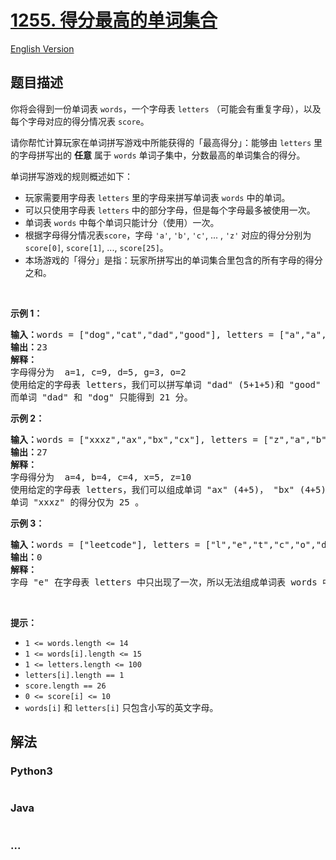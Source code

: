 # [1255. 得分最高的单词集合](https://leetcode-cn.com/problems/maximum-score-words-formed-by-letters)

[English Version](https://github.com/yanglr/leetcode-ac/blob/master/assets/1200-1299/1255.Maximum%20Score%20Words%20Formed%20by%20Letters/README_EN.md)

## 题目描述

<!-- 这里写题目描述 -->

<p>你将会得到一份单词表&nbsp;<code>words</code>，一个字母表&nbsp;<code>letters</code>&nbsp;（可能会有重复字母），以及每个字母对应的得分情况表&nbsp;<code>score</code>。</p>

<p>请你帮忙计算玩家在单词拼写游戏中所能获得的「最高得分」：能够由&nbsp;<code>letters</code>&nbsp;里的字母拼写出的&nbsp;<strong>任意</strong>&nbsp;属于 <code>words</code>&nbsp;单词子集中，分数最高的单词集合的得分。</p>

<p>单词拼写游戏的规则概述如下：</p>

<ul>
	<li>玩家需要用字母表&nbsp;<code>letters</code> 里的字母来拼写单词表&nbsp;<code>words</code>&nbsp;中的单词。</li>
	<li>可以只使用字母表&nbsp;<code>letters</code> 中的部分字母，但是每个字母最多被使用一次。</li>
	<li>单词表 <code>words</code>&nbsp;中每个单词只能计分（使用）一次。</li>
	<li>根据字母得分情况表<code>score</code>，字母 <code>&#39;a&#39;</code>,&nbsp;<code>&#39;b&#39;</code>,&nbsp;<code>&#39;c&#39;</code>, ... ,&nbsp;<code>&#39;z&#39;</code> 对应的得分分别为 <code>score[0]</code>, <code>score[1]</code>,&nbsp;...,&nbsp;<code>score[25]</code>。</li>
	<li>本场游戏的「得分」是指：玩家所拼写出的单词集合里包含的所有字母的得分之和。</li>
</ul>

<p>&nbsp;</p>

<p><strong>示例 1：</strong></p>

<pre><strong>输入：</strong>words = [&quot;dog&quot;,&quot;cat&quot;,&quot;dad&quot;,&quot;good&quot;], letters = [&quot;a&quot;,&quot;a&quot;,&quot;c&quot;,&quot;d&quot;,&quot;d&quot;,&quot;d&quot;,&quot;g&quot;,&quot;o&quot;,&quot;o&quot;], score = [1,0,9,5,0,0,3,0,0,0,0,0,0,0,2,0,0,0,0,0,0,0,0,0,0,0]
<strong>输出：</strong>23
<strong>解释：</strong>
字母得分为  a=1, c=9, d=5, g=3, o=2
使用给定的字母表 letters，我们可以拼写单词 &quot;dad&quot; (5+1+5)和 &quot;good&quot; (3+2+2+5)，得分为 23 。
而单词 &quot;dad&quot; 和 &quot;dog&quot; 只能得到 21 分。</pre>

<p><strong>示例 2：</strong></p>

<pre><strong>输入：</strong>words = [&quot;xxxz&quot;,&quot;ax&quot;,&quot;bx&quot;,&quot;cx&quot;], letters = [&quot;z&quot;,&quot;a&quot;,&quot;b&quot;,&quot;c&quot;,&quot;x&quot;,&quot;x&quot;,&quot;x&quot;], score = [4,4,4,0,0,0,0,0,0,0,0,0,0,0,0,0,0,0,0,0,0,0,0,5,0,10]
<strong>输出：</strong>27
<strong>解释：</strong>
字母得分为  a=4, b=4, c=4, x=5, z=10
使用给定的字母表 letters，我们可以组成单词 &quot;ax&quot; (4+5)， &quot;bx&quot; (4+5) 和 &quot;cx&quot; (4+5) ，总得分为 27 。
单词 &quot;xxxz&quot; 的得分仅为 25 。</pre>

<p><strong>示例 3：</strong></p>

<pre><strong>输入：</strong>words = [&quot;leetcode&quot;], letters = [&quot;l&quot;,&quot;e&quot;,&quot;t&quot;,&quot;c&quot;,&quot;o&quot;,&quot;d&quot;], score = [0,0,1,1,1,0,0,0,0,0,0,1,0,0,1,0,0,0,0,1,0,0,0,0,0,0]
<strong>输出：</strong>0
<strong>解释：</strong>
字母 &quot;e&quot; 在字母表 letters 中只出现了一次，所以无法组成单词表 words 中的单词。</pre>

<p>&nbsp;</p>

<p><strong>提示：</strong></p>

<ul>
	<li><code>1 &lt;= words.length &lt;= 14</code></li>
	<li><code>1 &lt;= words[i].length &lt;= 15</code></li>
	<li><code>1 &lt;= letters.length &lt;= 100</code></li>
	<li><code>letters[i].length == 1</code></li>
	<li><code>score.length ==&nbsp;26</code></li>
	<li><code>0 &lt;= score[i] &lt;= 10</code></li>
	<li><code>words[i]</code>&nbsp;和&nbsp;<code>letters[i]</code>&nbsp;只包含小写的英文字母。</li>
</ul>


## 解法

<!-- 这里可写通用的实现逻辑 -->

<!-- tabs:start -->

### **Python3**

<!-- 这里可写当前语言的特殊实现逻辑 -->

```python

```

### **Java**

<!-- 这里可写当前语言的特殊实现逻辑 -->

```java

```

### **...**

```

```

<!-- tabs:end -->
